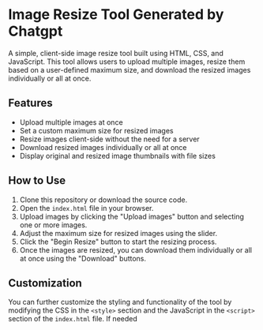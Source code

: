 # Image Resize Tool Generated by Chatgpt

A simple, client-side image resize tool built using HTML, CSS, and JavaScript. This tool allows users to upload multiple images, resize them based on a user-defined maximum size, and download the resized images individually or all at once.

## Features

- Upload multiple images at once
- Set a custom maximum size for resized images
- Resize images client-side without the need for a server
- Download resized images individually or all at once
- Display original and resized image thumbnails with file sizes

## How to Use

1. Clone this repository or download the source code.
2. Open the `index.html` file in your browser.
3. Upload images by clicking the "Upload images" button and selecting one or more images.
4. Adjust the maximum size for resized images using the slider.
5. Click the "Begin Resize" button to start the resizing process.
6. Once the images are resized, you can download them individually or all at once using the "Download" buttons.

## Customization

You can further customize the styling and functionality of the tool by modifying the CSS in the `<style>` section and the JavaScript in the `<script>` section of the `index.html` file. If needed
